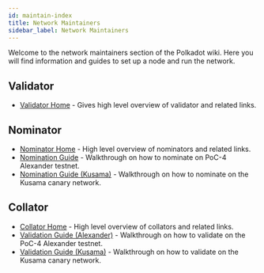 ```yaml
---
id: maintain-index
title: Network Maintainers
sidebar_label: Network Maintainers
---
```


Welcome to the network maintainers section of the Polkadot wiki. Here you will find information and guides to set up a node and run the network.

## Validator

- [Validator Home](maintain-validator) - Gives high level overview of validator and related links.

## Nominator

- [Nominator Home](maintain-nominator) - High level overview of nominators and related links.
- [Nomination Guide](maintain-guides-how-to-nominate) - Walkthrough on how to nominate on PoC-4 Alexander testnet.
- [Nomination Guide (Kusama)](maintain-guides-how-to-nominate-kusama) - Walkthrough on how to nominate on the Kusama canary network.


## Collator

- [Collator Home](maintain-collator) - High level overview of collators and related links.
- [Validation Guide (Alexander)](maintain-guides-how-to-validate-alexander) - Walkthrough on how to validate on the PoC-4 Alexander testnet.
- [Validation Guide (Kusama)](maintain-guides-how-to-validate-kusama) - Walkthrough on how to validate on the Kusama canary network.
